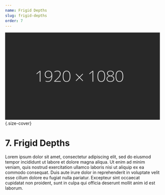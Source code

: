 ```yaml
---
name: Frigid Depths
slug: frigid-depths
order: 7
---
```

![Frigid Depths](assets/img/placeholder_1920x1080.jpg){.size-cover}
# 7. Frigid Depths

Lorem ipsum dolor sit amet, consectetur adipiscing elit, sed do eiusmod tempor incididunt ut labore et dolore magna aliqua. Ut enim ad minim veniam, quis nostrud exercitation ullamco laboris nisi ut aliquip ex ea commodo consequat. Duis aute irure dolor in reprehenderit in voluptate velit esse cillum dolore eu fugiat nulla pariatur. Excepteur sint occaecat cupidatat non proident, sunt in culpa qui officia deserunt mollit anim id est laborum.